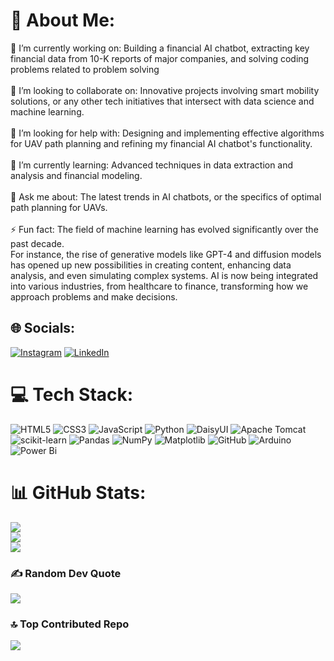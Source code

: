 # 💫 About Me:
🔭 I’m currently working on: Building a financial AI chatbot, extracting key financial data from 10-K reports of major companies, and solving coding problems related to problem solving<br><br>👯 I’m looking to collaborate on: Innovative projects involving smart mobility solutions, or any other tech initiatives that intersect with data science and machine learning.<br><br>🤝 I’m looking for help with: Designing and implementing effective algorithms for UAV path planning and refining my financial AI chatbot's functionality.<br><br>🌱 I’m currently learning: Advanced techniques in data extraction and analysis and financial modeling.<br><br>💬 Ask me about: The latest trends in AI chatbots, or the specifics of optimal path planning for UAVs.<br><br>⚡ Fun fact: The field of machine learning has evolved significantly over the past decade. <br>For instance, the rise of generative models like GPT-4 and diffusion models has opened up new possibilities in creating content, enhancing data analysis, and even simulating complex systems. AI is now being integrated into various industries, from healthcare to finance, transforming how we approach problems and make decisions.


## 🌐 Socials:
[![Instagram](https://img.shields.io/badge/Instagram-%23E4405F.svg?logo=Instagram&logoColor=white)](https://instagram.com/_.maruthi_03) [![LinkedIn](https://img.shields.io/badge/LinkedIn-%230077B5.svg?logo=linkedin&logoColor=white)](https://linkedin.com/in/www.linkedin.com/in/thiruven-maruthi-a-8740402ab) 

# 💻 Tech Stack:
![HTML5](https://img.shields.io/badge/html5-%23E34F26.svg?style=flat&logo=html5&logoColor=white) ![CSS3](https://img.shields.io/badge/css3-%231572B6.svg?style=flat&logo=css3&logoColor=white) ![JavaScript](https://img.shields.io/badge/javascript-%23323330.svg?style=flat&logo=javascript&logoColor=%23F7DF1E) ![Python](https://img.shields.io/badge/python-3670A0?style=flat&logo=python&logoColor=ffdd54) ![DaisyUI](https://img.shields.io/badge/daisyui-5A0EF8?style=flat&logo=daisyui&logoColor=white) ![Apache Tomcat](https://img.shields.io/badge/apache%20tomcat-%23F8DC75.svg?style=flat&logo=apache-tomcat&logoColor=black) ![scikit-learn](https://img.shields.io/badge/scikit--learn-%23F7931E.svg?style=flat&logo=scikit-learn&logoColor=white) ![Pandas](https://img.shields.io/badge/pandas-%23150458.svg?style=flat&logo=pandas&logoColor=white) ![NumPy](https://img.shields.io/badge/numpy-%23013243.svg?style=flat&logo=numpy&logoColor=white) ![Matplotlib](https://img.shields.io/badge/Matplotlib-%23ffffff.svg?style=flat&logo=Matplotlib&logoColor=black) ![GitHub](https://img.shields.io/badge/github-%23121011.svg?style=flat&logo=github&logoColor=white) ![Arduino](https://img.shields.io/badge/-Arduino-00979D?style=flat&logo=Arduino&logoColor=white) ![Power Bi](https://img.shields.io/badge/power_bi-F2C811?style=flat&logo=powerbi&logoColor=black)
# 📊 GitHub Stats:
![](https://github-readme-stats.vercel.app/api?username=Maruthi0302&theme=gruvbox_light&hide_border=false&include_all_commits=false&count_private=false)<br/>
![](https://github-readme-streak-stats.herokuapp.com/?user=Maruthi0302&theme=gruvbox_light&hide_border=false)<br/>
![](https://github-readme-stats.vercel.app/api/top-langs/?username=Maruthi0302&theme=gruvbox_light&hide_border=false&include_all_commits=false&count_private=false&layout=compact)

### ✍️ Random Dev Quote
![](https://quotes-github-readme.vercel.app/api?type=horizontal&theme=radical)

### 🔝 Top Contributed Repo
![](https://github-contributor-stats.vercel.app/api?username=Maruthi0302&limit=5&theme=gruvbox_light&combine_all_yearly_contributions=true)

<!-- Proudly created with GPRM ( https://gprm.itsvg.in ) -->